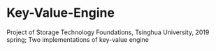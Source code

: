 # Key-Value-Engine
Project of Storage Technology Foundations, Tsinghua University, 2019 spring; Two implementations of key-value engine
